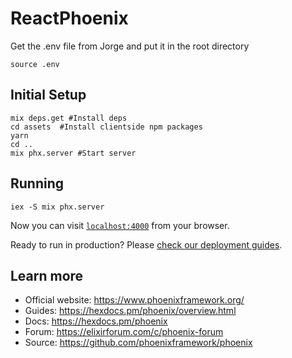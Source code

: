 # ReactPhoenix

Get the .env file from Jorge and put it in the root directory

```
source .env
```

## Initial Setup

```
mix deps.get #Install deps
cd assets  #Install clientside npm packages
yarn
cd ..
mix phx.server #Start server
```

## Running

```
iex -S mix phx.server
```

Now you can visit [`localhost:4000`](http://localhost:4000) from your browser.

Ready to run in production? Please [check our deployment guides](https://hexdocs.pm/phoenix/deployment.html).

## Learn more

- Official website: https://www.phoenixframework.org/
- Guides: https://hexdocs.pm/phoenix/overview.html
- Docs: https://hexdocs.pm/phoenix
- Forum: https://elixirforum.com/c/phoenix-forum
- Source: https://github.com/phoenixframework/phoenix
